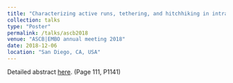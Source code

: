 ```yaml
---
title: "Characterizing active runs, tethering, and hitchhiking in intracellular transport"
collection: talks
type: "Poster"
permalink: /talks/ascb2018
venue: "ASCB|EMBO annual meeting 2018"
date: 2018-12-06
location: "San Diego, CA, USA"
---
```


Detailed abstract [here](https://www.molbiolcell.org/doi/suppl/10.1091/mbc.E18-10-0647/suppl_file/2018ascb-embomeeting-posterabstractsfinal.pdf). (Page 111, P1141)